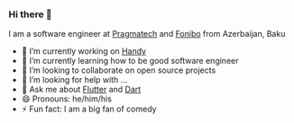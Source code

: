 ### Hi there 👋

I am a software engineer at [Pragmatech](https://www.pragmatech.az/) and [Fonibo](https://fonibo.com/) from Azerbaijan, Baku 

- 🔭 I’m currently working on [Handy](https://github.com/yusubx/Handy)
- 🌱 I’m currently learning how to be good software engineer
- 👯 I’m looking to collaborate on open source projects
- 🤔 I’m looking for help with ...
- 💬 Ask me about [Flutter](https://github.com/flutter/flutter) and [Dart](https://github.com/dart-lang)
- 😄 Pronouns: he/him/his
- ⚡ Fun fact: I am a big fan of comedy

